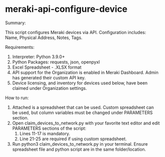 # meraki-api-configure-device

Summary:

This script configures Meraki devices via API. Configuration includes: Name, Physical Address, Notes, Tags.

Requirements:

1) Interpreter: Python 3.9.0+
2) Python Packages: requests, json, openpyxl
3) Excel Spreadsheet - .XLSX format
4) API support for the Organization is enabled in Meraki Dashboard. Admin has generated their custom API key.
5) Device licensing, and inventory for devices used below, have been claimed under Organization settings.

How to run:

1) Attached is a spreadsheet that can be used. Custom spreadsheet can be used, but column variables must be changed under
   PARAMETERS section.
2) Open claim_devices_to_network.py with your favorite text editor and edit PARAMETERS sections of the script:
    1) Lines 11-17 is mandatory.
    2) Line 21-25 are required if using custom spreadsheet.
3) Run python3 claim_devices_to_network.py in your terminal. Ensure spreadsheet file and python script are
   in the same folder/location.